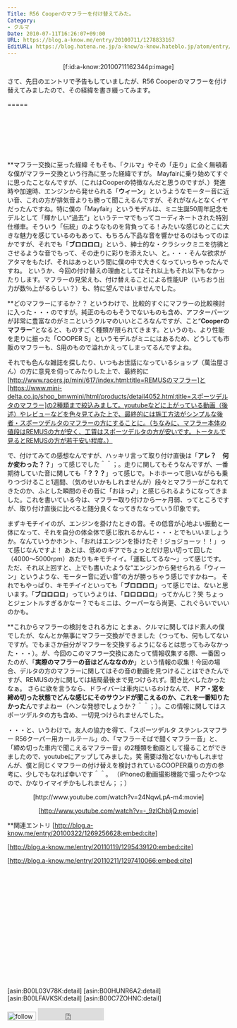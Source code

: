 ```yaml
---
Title: R56 Cooperのマフラーを付け替えてみた。
Category:
- クルマ
Date: 2010-07-11T16:26:07+09:00
URL: https://blog.a-know.me/entry/20100711/1278833167
EditURL: https://blog.hatena.ne.jp/a-know/a-know.hateblo.jp/atom/entry/12921228815727979833
---
```


<div align=center>[f:id:a-know:20100711162344p:image]</div>


さて、先日のエントリで予告もしていましたが、R56 Cooperのマフラーを付け替えてみましたので、その経緯を書き綴ってみます。


=====

<script async src="//pagead2.googlesyndication.com/pagead/js/adsbygoogle.js"></script>
<!-- article-top -->
<ins class="adsbygoogle"
     style="display:inline-block;width:728px;height:90px"
     data-ad-client="ca-pub-3463034538369189"
     data-ad-slot="8367620130"></ins>
<script>
(adsbygoogle = window.adsbygoogle || []).push({});
</script>


**マフラー交換に至った経緯
そもそも、「クルマ」やその「走り」に全く無頓着な僕がマフラー交換という行為に至った経緯ですが。
Mayfairに乗り始めてすぐに思ったことなんですが、（これはCooperの特徴なんだと思うのですが、）発進時や加速時、エンジンから発せられる「<span style="font-weight:bold;">ウィーン</span>」というようなモーター音に近い音、これの方が排気音よりも勝って聞こえるんですが、それがなんとなくイヤだったんですね。特に僕の「Mayfair」というモデルは、ミニ生誕50周年記念モデルとして「輝かしい“過去”」というテーマでもってコーディネートされた特別仕様車。そういう「伝統」のようなものを背負ってる！みたいな感じのとこに大きな魅力を感じているのもあって、もちろん下品な音を響かせるのはもってのほかですが、それでも「<span style="font-weight:bold;">ブロロロロ</span>」という、紳士的な・クラシックミニを彷彿とさせるような音でもって、その走りに彩りを添えたい、と。・・・そんな欲求がアタマをもたげ、それはあっという間に僕の中で大きくなっていっちゃったんですね。
というか、今回の付け替えの理由としてはそれ以上もそれ以下もなかったりします。マフラーの見栄えも、付け替えることによる性能UP（いちおう出力が数％上がるらしい？）も、特に望んではいませんでした。


**どのマフラーにするか？？
というわけで、比較的すぐにマフラーの比較検討に入った・・・のですが。純正のものもそうでないものも含め、アフターパーツが非常に豊富なのがミニというクルマのいいところなんですが、こと“<span style="font-weight:bold;">Cooperのマフラー</span>”となると、ものすごく種類が限られてきます。というのも、より性能を走りに振った「COOPER S」というモデルがミニにはあるため、どうしても市販のマフラーも、S用のもので溢れかえってしまってるんですよね。

それでも色んな雑誌を探したり、いつもお世話になっているショップ（萬治屋さん）の方に意見を伺ってみたりした上で、最終的に[http://www.racers.jp/mini/617/index.html:title=REMUSのマフラー]と[https://www.mini-delta.co.jp/shop_bmwmini/html/products/detail4052.html:title=スポーツデルタのマフラー]の2種類まで絞込みまして。youtubeなどに上がっている動画（後述）やレビューなどを色々見てみた上で、最終的には施工方法がシンプルな後者・スポーツデルタのマフラーの方にすることに。（ちなみに、マフラー本体の値段はREMUSの方が安く、工賃はスポーツデルタの方が安いです。トータルで見るとREMUSの方が若干安い程度。）


で、付けてみての感想なんですが、ハッキリ言って取り付け直後は「<span style="font-weight:bold;">アレ？　何か変わった？？</span>」って感じでした＾＾；。走りに関してもそうなんですが、一番期待していた音に関しても「<span style="font-weight:bold;">？？？</span>」って感じで。トホホーって思いながらも乗りつづけること1週間、（気のせいかもしれませんが）段々とマフラーがこなれてきたのか、ふとした瞬間のその音に「おほっ♪」と感じられるようになってきました。これを書いている今は、マフラー取り付けから一ヶ月弱、ってところですが、取り付け直後に比べると随分良くなってきたなっていう印象です。


まずキモチイイのが、エンジンを掛けたときの音。その低音が心地よい振動と一体になって、それを自分の体全体で感じ取れるかんじ・・・とでもいいましょうか。なんていうかホント、「おれはエンジンを掛けたぞ！ジョジョーッ！！」って感じなんですよ！
あとは、低めのギアでちょっとだけ思い切って回した（4000〜5000rpm）あたりもキモチイイ。「運転してるな〜」って感じです。ただ、それ以上回すと、上でも書いたような“エンジンから発せられる「ウィーン」というような、モーター音に近い音”の方が勝っちゃう感じですかねー。
それでもやっぱり、キモチイイといっても「<span style="font-weight:bold;">ブロロロロ</span>」って感じでは、ないと思います。「<span style="font-weight:bold;">ブロロロロ</span>」っていうよりは、「<span style="font-weight:bold;">ロロロロロ</span>」ってかんじ？笑
ちょっとジェントルすぎるかなー？でもミニは、クーパーなら尚更、これぐらいでいいのかも。


**これからマフラーの検討をされる方に
とまぁ、クルマに関してはド素人の僕でしたが、なんとか無事にマフラー交換ができました（つっても、何もしてないですが。でもまさか自分がマフラーを交換するようになるとは思ってもみなかった・・・）。が、今回のこのマフラー交換にあたって情報収集する際、一番困ったのが、「<span style="font-weight:bold;">実際のマフラーの音はどんななのか</span>」という情報の収集！今回の場合、デルタの方のマフラーに関してはその音の動画を見つけることはできたんですが、REMUSの方に関しては結局最後まで見つけられず。聞き比べしたかったなぁ。
さらに欲を言うなら、ドライバーは車内にいるわけなんで、<span style="font-weight:bold;">ドア・窓を締め切った状態でどんな感じにそのサウンドが聞こえるのか、これを一番知りたかった</span>んですよねー（ヘンな発想でしょうか？＾＾；）。この情報に関してはスポーツデルタの方も含め、一切見つけられませんでした。


・・・と、いうわけで。友人の協力を得て、「スポーツデルタ ステンレスマフラー R56クーパー用カールテール」の、「マフラーそばで聞くマフラー音」と、「締め切った車内で聞こえるマフラー音」の2種類を動画として撮ることができましたので、youtubeにアップしてみました。笑
需要は殆どないかもしれませんが、僕と同じくマフラーの付け替えを検討されているCOOPER乗りの方の参考に、少しでもなれば幸いです＾＾。
（iPhoneの動画撮影機能で撮ったやつなので、かなりイマイチかもしれません；；）

<div align=center>
[http://www.youtube.com/watch?v=24NqwLpA-m4:movie]

[http://www.youtube.com/watch?v=-_9zlChbIjQ:movie]</div>


**関連エントリ
[http://blog.a-know.me/entry/20100322/1269256628:embed:cite]

[http://blog.a-know.me/entry/20110119/1295439120:embed:cite]

[http://blog.a-know.me/entry/20110211/1297410066:embed:cite]



<script async src="//pagead2.googlesyndication.com/pagead/js/adsbygoogle.js"></script>
<!-- article-bottom2 -->
<ins class="adsbygoogle"
     style="display:inline-block;width:300px;height:250px"
     data-ad-client="ca-pub-3463034538369189"
     data-ad-slot="5274552934"></ins>
<script>
(adsbygoogle = window.adsbygoogle || []).push({});
</script>

[asin:B00L03V78K:detail]
[asin:B00HUNR6A2:detail]
[asin:B00LFAVKSK:detail]
[asin:B00C7ZOHNC:detail]



<div>
<a href='http://cloud.feedly.com/#subscription%2Ffeed%2Fhttp%3A%2F%2Fblog.a-know.me%2Ffeed'  target='blank'><img id='feedlyFollow' src='http://s3.feedly.com/img/follows/feedly-follow-rectangle-volume-small_2x.png' alt='follow us in feedly' width='65' height='20'></a>

<iframe src="http://blog.hatena.ne.jp/a-know/a-know.hateblo.jp/subscribe/iframe" allowtransparency="true" frameborder="0" scrolling="no" width="150" height="28"></iframe>
</div>
